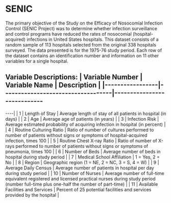 # SENIC

The primary objective of the Study on the Efficacy of Nosocomial Infection Control
(SENIC Project) was to determine whether infection surveillance and control
programs have reduced the rates of nosocomial (hospital-acquired) infections in
United States hospitals. This dataset consists of a random sample of 113 hospitals
selected from the original 338 hospitals surveyed. The data presented is for the
1975-76 study period. Each row of the dataset contains an identification number and
information on 11 other variables for a single hospital.

Variable Descriptions:
| Variable Number | Variable Name | Description
|
|-----------------|-----------------------------------|----------------------------
-----------------------------------------------------------------------------------
----|
| 1 | Length of Stay | Average length of stay of
all patients in hospital (in days)
|
| 2 | Age | Average age of patients (in
years)
|
| 3 | Infection Risk | Average estimated
probability of acquiring infection in hospital (in percent)
|
| 4 | Routine Culturing Ratio | Ratio of number of cultures
performed to number of patients without signs or symptoms of hospital-acquired
infection, times 100 |
| 5 | Routine Chest X-ray Ratio | Ratio of number of X-rays
performed to number of patients without signs or symptoms of pneumonia, times 100
|
| 6 | Number of Beds | Average number of beds in
hospital during study period
|
| 7 | Medical School Affiliation | 1 = Yes, 2 = No
|
| 8 | Region | Geographic region (1 = NE,
2 = NC, 3 = S, 4 = W)
|
| 9 | Average Daily Census | Average number of patients
in hospital per day during study period
|
| 10 | Number of Nurses | Average number of full-time
equivalent registered and licensed practical nurses during study period (number
full-time plus one-half the number of part-time) |
| 11 | Available Facilities and Services | Percent of 25 potential
facilities and services provided by the hospital
|

